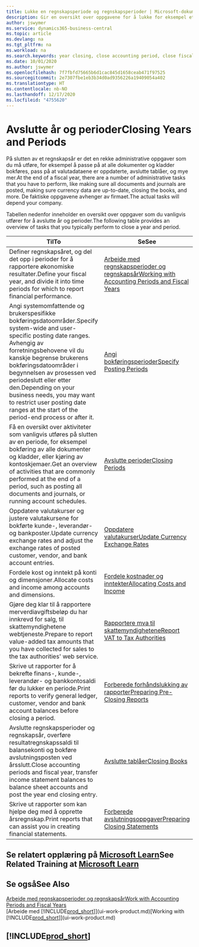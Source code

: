 ```yaml
---
title: Lukke en regnskapsperiode og regnskapsperioder | Microsoft-dokumentasjon
description: Gir en oversikt over oppgavene for å lukke for eksempel et regnskapsår eller en regnskapsperiode og sørge for at dokumenter og kladder er bokført, og for å kontrollere banksaldoer.
author: jswymer
ms.service: dynamics365-business-central
ms.topic: article
ms.devlang: na
ms.tgt_pltfrm: na
ms.workload: na
ms.search.keywords: year closing, close accounting period, close fiscal year, bank account detailed trial balance
ms.date: 10/01/2020
ms.author: jswymer
ms.openlocfilehash: 7f7fbfd75665b6d1cac845d1658ceab471f97525
ms.sourcegitcommit: 2e7307fbe1eb3b34d0ad9356226a19409054a402
ms.translationtype: HT
ms.contentlocale: nb-NO
ms.lasthandoff: 12/17/2020
ms.locfileid: "4755620"
---
```

# <a name="closing-years-and-periods"></a><span data-ttu-id="b8b55-103">Avslutte år og perioder</span><span class="sxs-lookup"><span data-stu-id="b8b55-103">Closing Years and Periods</span></span>

<span data-ttu-id="b8b55-104">På slutten av et regnskapsår er det en rekke administrative oppgaver som du må utføre, for eksempel å passe på at alle dokumenter og kladder bokføres, pass på at valutadataene er oppdaterte, avslutte tablåer, og mye mer.</span><span class="sxs-lookup"><span data-stu-id="b8b55-104">At the end of a fiscal year, there are a number of administrative tasks that you have to perform, like making sure all documents and journals are posted, making sure currency data are up-to-date, closing the books, and more.</span></span> <span data-ttu-id="b8b55-105">De faktiske oppgavene avhenger av firmaet.</span><span class="sxs-lookup"><span data-stu-id="b8b55-105">The actual tasks will depend your company.</span></span>

<span data-ttu-id="b8b55-106">Tabellen nedenfor inneholder en oversikt over oppgaver som du vanligvis utfører for å avslutte år og perioder.</span><span class="sxs-lookup"><span data-stu-id="b8b55-106">The following table provides an overview of tasks that you typically perform to close a year and period.</span></span>

| <span data-ttu-id="b8b55-107">Til</span><span class="sxs-lookup"><span data-stu-id="b8b55-107">To</span></span> | <span data-ttu-id="b8b55-108">Se</span><span class="sxs-lookup"><span data-stu-id="b8b55-108">See</span></span> |
| --- | --- |
| <span data-ttu-id="b8b55-109">Definer regnskapsåret, og del det opp i perioder for å rapportere økonomiske resultater.</span><span class="sxs-lookup"><span data-stu-id="b8b55-109">Define your fiscal year, and divide it into time periods for which to report financial performance.</span></span> | [<span data-ttu-id="b8b55-110">Arbeide med regnskapsperioder og regnskapsår</span><span class="sxs-lookup"><span data-stu-id="b8b55-110">Working with Accounting Periods and Fiscal Years</span></span>](finance-accounting-periods-and-fiscal-years.md)|
| <span data-ttu-id="b8b55-111">Angi systemomfattende og brukerspesifikke bokføringsdatoområder.</span><span class="sxs-lookup"><span data-stu-id="b8b55-111">Specify system-wide and user-specific posting date ranges.</span></span> <span data-ttu-id="b8b55-112">Avhengig av forretningsbehovene vil du kanskje begrense brukerens bokføringsdatoområder i begynnelsen av prosessen ved periodeslutt eller etter den.</span><span class="sxs-lookup"><span data-stu-id="b8b55-112">Depending on your business needs, you may want to restrict user posting date ranges at the start of the period-end process or after it.</span></span> |[<span data-ttu-id="b8b55-113">Angi bokføringsperioder</span><span class="sxs-lookup"><span data-stu-id="b8b55-113">Specify Posting Periods</span></span>](finance-how-specify-posting-periods.md) |
| <span data-ttu-id="b8b55-114">Få en oversikt over aktiviteter som vanligvis utføres på slutten av en periode, for eksempel bokføring av alle dokumenter og kladder, eller kjøring av kontoskjemaer.</span><span class="sxs-lookup"><span data-stu-id="b8b55-114">Get an overview of activities that are commonly performed at the end of a period, such as posting all documents and journals, or running account schedules.</span></span> |[<span data-ttu-id="b8b55-115">Avslutte perioder</span><span class="sxs-lookup"><span data-stu-id="b8b55-115">Closing Periods</span></span>](year-how-complete-period-end-processes.md) |
| <span data-ttu-id="b8b55-116">Oppdatere valutakurser og justere valutakursene for bokførte kunde-, leverandør- og bankposter.</span><span class="sxs-lookup"><span data-stu-id="b8b55-116">Update currency exchange rates and adjust the exchange rates of posted customer, vendor, and bank account entries.</span></span> |[<span data-ttu-id="b8b55-117">Oppdatere valutakurser</span><span class="sxs-lookup"><span data-stu-id="b8b55-117">Update Currency Exchange Rates</span></span>](finance-how-update-currencies.md) |
| <span data-ttu-id="b8b55-118">Fordele kost og inntekt på konti og dimensjoner.</span><span class="sxs-lookup"><span data-stu-id="b8b55-118">Allocate costs and income among accounts and dimensions.</span></span> |[<span data-ttu-id="b8b55-119">Fordele kostnader og inntekter</span><span class="sxs-lookup"><span data-stu-id="b8b55-119">Allocating Costs and Income</span></span>](year-allocate-costs-income.md) |
| <span data-ttu-id="b8b55-120">Gjøre deg klar til å rapportere merverdiavgiftsbeløp du har innkrevd for salg, til skattemyndighetene webtjeneste.</span><span class="sxs-lookup"><span data-stu-id="b8b55-120">Prepare to report value-added tax amounts that you have collected for sales to the tax authorities' web service.</span></span> |[<span data-ttu-id="b8b55-121">Rapportere mva til skattemyndighetene</span><span class="sxs-lookup"><span data-stu-id="b8b55-121">Report VAT to Tax Authorities</span></span>](finance-how-report-vat.md)|
| <span data-ttu-id="b8b55-122">Skrive ut rapporter for å bekrefte finans-, kunde-, leverandør- og bankkontosaldi før du lukker en periode.</span><span class="sxs-lookup"><span data-stu-id="b8b55-122">Print reports to verify general ledger, customer, vendor and bank account balances before closing a period.</span></span> |[<span data-ttu-id="b8b55-123">Forberede forhåndslukking av rapporter</span><span class="sxs-lookup"><span data-stu-id="b8b55-123">Preparing Pre-Closing Reports</span></span>](year-prepare-preclose-reports.md) |
| <span data-ttu-id="b8b55-124">Avslutte regnskapsperioder og regnskapsår, overføre resultatregnskapssaldi til balansekonti og bokføre avslutningsposten ved årsslutt.</span><span class="sxs-lookup"><span data-stu-id="b8b55-124">Close accounting periods and fiscal year, transfer income statement balances to balance sheet accounts and post the year end closing entry.</span></span> |[<span data-ttu-id="b8b55-125">Avslutte tablåer</span><span class="sxs-lookup"><span data-stu-id="b8b55-125">Closing Books</span></span>](year-close-books.md) |
| <span data-ttu-id="b8b55-126">Skrive ut rapporter som kan hjelpe deg med å opprette årsregnskap.</span><span class="sxs-lookup"><span data-stu-id="b8b55-126">Print reports that can assist you in creating financial statements.</span></span> |[<span data-ttu-id="b8b55-127">Forberede avslutningsoppgaver</span><span class="sxs-lookup"><span data-stu-id="b8b55-127">Preparing Closing Statements</span></span>](year-prepare-close-statement.md) |

## <a name="see-related-training-at-microsoft-learn"></a><span data-ttu-id="b8b55-128">Se relatert opplæring på [Microsoft Learn](/learn/modules/close-fiscal-year-dynamics-365-business-central/index)</span><span class="sxs-lookup"><span data-stu-id="b8b55-128">See Related Training at [Microsoft Learn](/learn/modules/close-fiscal-year-dynamics-365-business-central/index)</span></span>

## <a name="see-also"></a><span data-ttu-id="b8b55-129">Se også</span><span class="sxs-lookup"><span data-stu-id="b8b55-129">See Also</span></span>

[<span data-ttu-id="b8b55-130">Arbeide med regnskapsperioder og regnskapsår</span><span class="sxs-lookup"><span data-stu-id="b8b55-130">Work with Accounting Periods and Fiscal Years</span></span>](finance-accounting-periods-and-fiscal-years.md)  
<span data-ttu-id="b8b55-131">[Arbeide med [!INCLUDE[prod_short](includes/prod_short.md)]](ui-work-product.md)</span><span class="sxs-lookup"><span data-stu-id="b8b55-131">[Working with [!INCLUDE[prod_short](includes/prod_short.md)]](ui-work-product.md)</span></span>

## [!INCLUDE[prod_short](includes/free_trial_md.md)]  
